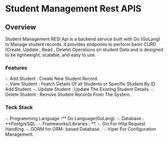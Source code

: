 # Student Management Rest APIS

## Overview

Student Management RESI Api is a backend service built with Go (GoLang) to Manage student records. it provides endpoints to perform basic CURD (Create, Update , Read , Delete) Operations on student Data and is designed to  be lightweight, scalable, and easy to use.

### Features
  -. Add Student    : Create New Student Record.             
  -. View Student   : Featch Details Of all Students or Specific Student By ID. Add Student.
  -. Update Student : Update The Existing Student Details.
  -. Delete Student : Remove Student Records From The System.

### Teck Stack
-. Programming Language :** Go Language(GoLang).
-. Database : **PostgreSQL.
-. Frameworks/Libraries : **.
    -. Gin For Http Request Handling.
    -. GORM for ORM- based Database .
    -. Viper For Configuration Management.
